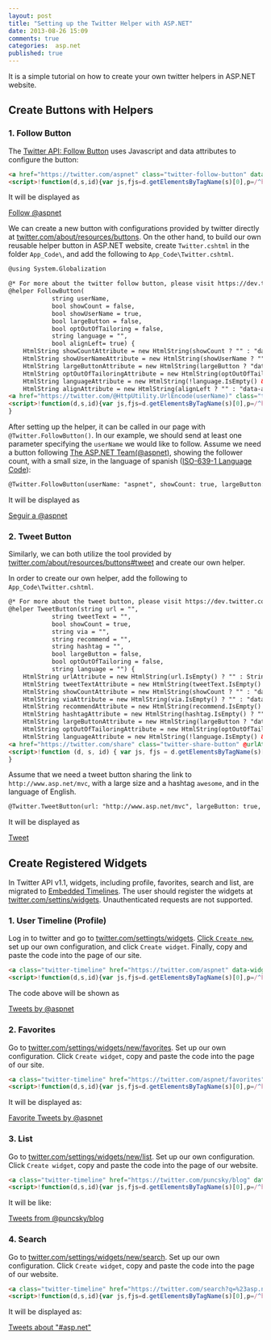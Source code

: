 ```yaml
---
layout: post
title: "Setting up the Twitter Helper with ASP.NET"
date: 2013-08-26 15:09
comments: true
categories:  asp.net
published: true
---
```


It is a simple tutorial on how to create your own twitter helpers in ASP.NET website.

<!-- more -->

## Create Buttons with Helpers

### 1. Follow Button

The [Twitter API: Follow Button](https://dev.twitter.com/docs/follow-button) uses Javascript and data attributes to configure the button:

``` html
<a href="https://twitter.com/aspnet" class="twitter-follow-button" data-show-count="false">Follow @aspnet</a>
<script>!function(d,s,id){var js,fjs=d.getElementsByTagName(s)[0],p=/^http:/.test(d.location)?'http':'https';if(!d.getElementById(id)){js=d.createElement(s);js.id=id;js.src=p+'://platform.twitter.com/widgets.js';fjs.parentNode.insertBefore(js,fjs);}}(document, 'script', 'twitter-wjs');</script>
```

It will be displayed as

<a href="https://twitter.com/aspnet" class="twitter-follow-button" data-show-count="false">Follow @aspnet</a>
<script>!function(d,s,id){var js,fjs=d.getElementsByTagName(s)[0],p=/^http:/.test(d.location)?'http':'https';if(!d.getElementById(id)){js=d.createElement(s);js.id=id;js.src=p+'://platform.twitter.com/widgets.js';fjs.parentNode.insertBefore(js,fjs);}}(document, 'script', 'twitter-wjs');</script>

We can create a new button with configurations provided by twitter directly at [twitter.com/about/resources/buttons](https://twitter.com/about/resources/buttons). On the other hand, to build our own reusable helper button in ASP.NET website, create `Twitter.cshtml` in the folder `App_Code\`, and add the following to `App_Code\Twitter.cshtml`.

``` html
@using System.Globalization

@* For more about the twitter follow button, please visit https://dev.twitter.com/docs/follow-button *@ 
@helper FollowButton(
            string userName,
            bool showCount = false,
            bool showUserName = true,
            bool largeButton = false,
            bool optOutOfTailoring = false,
            string language = "",
            bool alignLeft= true) {
    HtmlString showCountAttribute = new HtmlString(showCount ? "" : "data-show-count=\"false\"");
    HtmlString showUserNameAttribute = new HtmlString(showUserName ? "" : "data-show-screen-name=\"false\"");
    HtmlString largeButtonAttribute = new HtmlString(largeButton ? "data-size=\"large\"" : "");
    HtmlString optOutOfTailoringAttribute = new HtmlString(optOutOfTailoring ? "data-dnt=\"true\"" : "");
    HtmlString languageAttribute = new HtmlString(!language.IsEmpty() && !language.Equals("en", StringComparison.OrdinalIgnoreCase) ? String.Format(CultureInfo.InvariantCulture, " data-lang=\"" + HttpUtility.HtmlAttributeEncode(language) +"\"") : "");
    HtmlString alignAttribute = new HtmlString(alignLeft ? "" : "data-align=\"right\"");
<a href="https://twitter.com/@HttpUtility.UrlEncode(userName)" class="twitter-follow-button" @showCountAttribute @showUserNameAttribute @largeButtonAttribute @optOutOfTailoringAttribute @languageAttribute @alignAttribute>Follow @("@" + userName)</a>
<script>!function(d,s,id){var js,fjs=d.getElementsByTagName(s)[0],p=/^http:/.test(d.location)?'http':'https';if(!d.getElementById(id)){js=d.createElement(s);js.id=id;js.src=p+'://platform.twitter.com/widgets.js';fjs.parentNode.insertBefore(js,fjs);}}(document, 'script', 'twitter-wjs');</script>
}
```

After setting up the helper, it can be called in our page with `@Twitter.FollowButton()`. In our example, we should send at least one parameter specifying the `userName` we would like to follow. Assume we need a button following [The ASP.NET Team(@aspnet)](https://twitter.com/aspnet), showing the follower count, with a small size, in the language of spanish ([ISO-639-1 Language Code](http://en.wikipedia.org/wiki/List_of_ISO_639-1_codes)):

``` html
@Twitter.FollowButton(userName: "aspnet", showCount: true, largeButton: false, language: "es")
```

It will be displayed as

<a href="https://twitter.com/aspnet" class="twitter-follow-button" data-show-count="false" data-lang="es">Seguir a @aspnet</a>
<script>!function(d,s,id){var js,fjs=d.getElementsByTagName(s)[0],p=/^http:/.test(d.location)?'http':'https';if(!d.getElementById(id)){js=d.createElement(s);js.id=id;js.src=p+'://platform.twitter.com/widgets.js';fjs.parentNode.insertBefore(js,fjs);}}(document, 'script', 'twitter-wjs');</script>

### 2. Tweet Button

Similarly, we can both utilize the tool provided by [twitter.com/about/resources/buttons#tweet](https://twitter.com/about/resources/buttons#tweet) and create our own helper.

In order to create our own helper, add the following to `App_Code\Twitter.cshtml`.

``` html
@* For more about the tweet button, please visit https://dev.twitter.com/docs/tweet-button *@
@helper TweetButton(string url = "",
            string tweetText = "",
            bool showCount = true,
            string via = "",
            string recommend = "",
            string hashtag = "",
            bool largeButton = false,
            bool optOutOfTailoring = false,
            string language = "") {
    HtmlString urlAttribute = new HtmlString(url.IsEmpty() ? "" : String.Format(CultureInfo.InvariantCulture, " data-url=\"" + HttpUtility.HtmlAttributeEncode(url) + "\""));
    HtmlString tweetTextAttribute = new HtmlString(tweetText.IsEmpty() ? "" : "data-text=\"" + HttpUtility.HtmlAttributeEncode(tweetText) + "\"");
    HtmlString showCountAttribute = new HtmlString(showCount ? "" : "data-show-count=\"false\"");
    HtmlString viaAttribute = new HtmlString(via.IsEmpty() ? "" : "data-via=\"" + HttpUtility.HtmlAttributeEncode(via) + "\"");
    HtmlString recommendAttribute = new HtmlString(recommend.IsEmpty() ? "" : "data-related=\"" + HttpUtility.HtmlAttributeEncode(recommend) + "\"");
    HtmlString hashtagAttribute = new HtmlString(hashtag.IsEmpty() ? "" : "data-hashtags=\"" + HttpUtility.HtmlAttributeEncode(hashtag) + "\"");
    HtmlString largeButtonAttribute = new HtmlString(largeButton ? "data-size=\"large\"" : "");
    HtmlString optOutOfTailoringAttribute = new HtmlString(optOutOfTailoring ? "data-dnt=\"true\"" : "");
    HtmlString languageAttribute = new HtmlString(!language.IsEmpty() && !language.Equals("en", StringComparison.OrdinalIgnoreCase) ? String.Format(CultureInfo.InvariantCulture, " data-lang=\"{0}\"", HttpUtility.HtmlAttributeEncode(language)) : "");
<a href="https://twitter.com/share" class="twitter-share-button" @urlAttribute @tweetTextAttribute @showCountAttribute @viaAttribute @recommendAttribute @hashtagAttribute @largeButtonAttribute @optOutOfTailoringAttribute @languageAttribute>Tweet</a>
<script>!function (d, s, id) { var js, fjs = d.getElementsByTagName(s)[0], p = /^http:/.test(d.location) ? 'http' : 'https'; if (!d.getElementById(id)) { js = d.createElement(s); js.id = id; js.src = p + '://platform.twitter.com/widgets.js'; fjs.parentNode.insertBefore(js, fjs); } }(document, 'script', 'twitter-wjs');</script>
}
```

Assume that we need a tweet button sharing the link to `http://www.asp.net/mvc`, with a large size and a hashtag `awesome`, and in the language of English.

``` html
@Twitter.TweetButton(url: "http://www.asp.net/mvc", largeButton: true, hashtag: "awesome")
```

It will be displayed as

<a href="https://twitter.com/share" class="twitter-share-button" data-url="http://www.asp.net/mvc" data-size="large" data-count="none" data-hashtags="awesome">Tweet</a>
<script>!function(d,s,id){var js,fjs=d.getElementsByTagName(s)[0],p=/^http:/.test(d.location)?'http':'https';if(!d.getElementById(id)){js=d.createElement(s);js.id=id;js.src=p+'://platform.twitter.com/widgets.js';fjs.parentNode.insertBefore(js,fjs);}}(document, 'script', 'twitter-wjs');</script>

## Create Registered Widgets

In Twitter API v1.1, widgets, including profile, favorites, search and list, are migrated to [Embedded Timelines](https://dev.twitter.com/docs/embedded-timelines). The user should register the widgets at [twitter.com/settins/widgets](https://twitter.com/settings/widgets). Unauthenticated requests are not supported.

### 1. User Timeline (Profile)

Log in to twitter and go to  [twitter.com/settingts/widgets](https://twitter.com/settings/widgets). [Click `Create new`](https://twitter.com/settings/widgets/new), set up our own configuration, and click `Create widget`. Finally, copy and paste the code into the page of our site.

``` html
<a class="twitter-timeline" href="https://twitter.com/aspnet" data-widget-id="369912910400593920">Tweets by @aspnet</a>
<script>!function(d,s,id){var js,fjs=d.getElementsByTagName(s)[0],p=/^http:/.test(d.location)?'http':'https';if(!d.getElementById(id)){js=d.createElement(s);js.id=id;js.src=p+"://platform.twitter.com/widgets.js";fjs.parentNode.insertBefore(js,fjs);}}(document,"script","twitter-wjs");</script>
```

The code above will be shown as

<a class="twitter-timeline" href="https://twitter.com/aspnet" data-widget-id="369912910400593920">Tweets by @aspnet</a>
<script>!function(d,s,id){var js,fjs=d.getElementsByTagName(s)[0],p=/^http:/.test(d.location)?'http':'https';if(!d.getElementById(id)){js=d.createElement(s);js.id=id;js.src=p+"://platform.twitter.com/widgets.js";fjs.parentNode.insertBefore(js,fjs);}}(document,"script","twitter-wjs");</script>

### 2. Favorites

Go to [twitter.com/settings/widgets/new/favorites](https://twitter.com/settings/widgets/new/favorites). Set up our own configuration. Click `Create widget`, copy and paste the code into the page of our site.

``` html
<a class="twitter-timeline" href="https://twitter.com/aspnet/favorites" data-widget-id="369909963851714561">Favorite Tweets by @aspnet</a>
<script>!function(d,s,id){var js,fjs=d.getElementsByTagName(s)[0],p=/^http:/.test(d.location)?'http':'https';if(!d.getElementById(id)){js=d.createElement(s);js.id=id;js.src=p+"://platform.twitter.com/widgets.js";fjs.parentNode.insertBefore(js,fjs);}}(document,"script","twitter-wjs");</script>
```

It will be displayed as:

<a class="twitter-timeline" href="https://twitter.com/aspnet/favorites" data-widget-id="369909963851714561">Favorite Tweets by @aspnet</a>
<script>!function(d,s,id){var js,fjs=d.getElementsByTagName(s)[0],p=/^http:/.test(d.location)?'http':'https';if(!d.getElementById(id)){js=d.createElement(s);js.id=id;js.src=p+"://platform.twitter.com/widgets.js";fjs.parentNode.insertBefore(js,fjs);}}(document,"script","twitter-wjs");</script>

### 3. List

Go to [twitter.com/settings/widgets/new/list](https://twitter.com/settings/widgets/new/list). Set up our own configuration. Click `Create widget`, copy and paste the code into the page of our website.

``` html
<a class="twitter-timeline" href="https://twitter.com/puncsky/blog" data-widget-id="369913408134467584">Tweets from @puncsky/blog</a>
<script>!function(d,s,id){var js,fjs=d.getElementsByTagName(s)[0],p=/^http:/.test(d.location)?'http':'https';if(!d.getElementById(id)){js=d.createElement(s);js.id=id;js.src=p+"://platform.twitter.com/widgets.js";fjs.parentNode.insertBefore(js,fjs);}}(document,"script","twitter-wjs");</script>

```

It will be like:

<a class="twitter-timeline" href="https://twitter.com/puncsky/blog" data-widget-id="369913408134467584">Tweets from @puncsky/blog</a>
<script>!function(d,s,id){var js,fjs=d.getElementsByTagName(s)[0],p=/^http:/.test(d.location)?'http':'https';if(!d.getElementById(id)){js=d.createElement(s);js.id=id;js.src=p+"://platform.twitter.com/widgets.js";fjs.parentNode.insertBefore(js,fjs);}}(document,"script","twitter-wjs");</script>

### 4. Search

Go to [twitter.com/settings/widgets/new/search](https://twitter.com/settings/widgets/new/search). Set up our own configuration. Click `Create widget`, copy and paste the code into the page of our website.

``` html
<a class="twitter-timeline" href="https://twitter.com/search?q=%23asp.net" data-widget-id="369910441469689856">Tweets about "#asp.net"</a>
<script>!function(d,s,id){var js,fjs=d.getElementsByTagName(s)[0],p=/^http:/.test(d.location)?'http':'https';if(!d.getElementById(id)){js=d.createElement(s);js.id=id;js.src=p+"://platform.twitter.com/widgets.js";fjs.parentNode.insertBefore(js,fjs);}}(document,"script","twitter-wjs");</script>

```

It will be displayed as:

<a class="twitter-timeline" href="https://twitter.com/search?q=%23asp.net" data-widget-id="369910441469689856">Tweets about "#asp.net"</a>
<script>!function(d,s,id){var js,fjs=d.getElementsByTagName(s)[0],p=/^http:/.test(d.location)?'http':'https';if(!d.getElementById(id)){js=d.createElement(s);js.id=id;js.src=p+"://platform.twitter.com/widgets.js";fjs.parentNode.insertBefore(js,fjs);}}(document,"script","twitter-wjs");</script>


